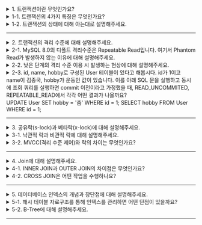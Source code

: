 <details>
  <summary>1. 트랜잭션이란 무엇인가요?</summary>
  
    데이터베이스의 상태를 변화시키는 하나의 논리적인 작업 단위를 의미합니다.

    논리적인 작업의 쿼리 개수와 관계 없이 트랜잭션으로 묶어놓은 작업 단위 전체가 100% 적용되거나 아무것도 적용되지 않아야 함을 보장합니다.
</details>
<details>
  <summary>1-1. 트랜잭션의 4가지 특징은 무엇인가요?</summary>
  
    - Atomicity (원자성) : 트랜잭션을 구성하는 연산 전체가 모두 정상적으로 실행되거나 모두 취소되어야 한다.

    - Consistency (일관성) : 트랜잭션이 실행을 성공적으로 완료하면 언제나 일관성 있는 데이터베이스 상태로 유지한다.

    - Isolation (고립성) : 두 개 이상의 트랜잭션이 동시에 발생할 때, 서로의 연산에 영향을 주면 안 된다.

    - Durability (영구성) : 커밋된 트랜잭션의 내용은 영구히 반영된다.
</details>
<details>
  <summary>1-2. 트랜잭션의 상태에 대해 아는대로 설명해주세요.</summary>

    - 활동 (Active) : 트랜잭션이 실행 중인 상태

    - 장애 (Fail) : 트랜잭션이 실행에 오류가 발생해 중단한 상태

    - 철회 (Aborted) : 트랜잭션이 비정상적으로 종료되어 Rollback(트랜잭션 연산 이전의 상태로 돌아감) 수행하는 상태

    - 부분 완료 (Partitially Commit) : 트랜잭션이 마지막 연산까지 실행했지만, Commit 연산이 실행되기 직전의 상태

    - 완료 (Committed) : 트랜잭션이 성공적으로 종료되어 commit 연산을 실행한 후의 상태
  
</details>

---

<details>
  <summary>2. 트랜잭션의 격리 수준에 대해 설명해주세요.</summary>
  
    Read Uncommitted
    - 트랜잭션에 처리중이거나, 아직 Commit되지 않은 데이터를 다른 트랜잭션이 읽는 것을 허용

    Read Committed
    - 커밋된 내용만 접근 가능

    Repeatable Read
    - 커밋이 완료된 데이터만 읽을 수 있으며, 트랜잭션 범위 내에서 조회한 내용이 항상 동일함을 보장

    Serializable
    - 한 트랜잭션에서 사용하는 데이터는 다른 트랜잭션이 접근 불가능
</details>
<details>
  <summary>2-1. MySQL 8.0의 디폴트 격리수준은 Repeatable Read입니다. 여기서 Phantom Read가 발생하지 않는 이유에 대해 설명해주세요.</summary>
  
- MySQL은 Next Key Lock을 사용하기 때문에 Phantom Read가 발생하지 않는다. 그러나 select 조회 후 select for update로 조회하면 Phantom Read가 발생할 수 있다.
- 이유 : 언두 레코드에는 잠금을 걸 수 없기 때문에 잠금을 하고 조회하는 레코드의 경우 언두 영역의 변경 전 데이터를 가져오는 것이 아니라 현재 레코드의 값을 가져오게 된다.
    - Next Key Lock : Record Lock + Gap Lock
        - Record Lock : 레코드 그 자체에 Lock을 거는 것이 아닌 `Index에 Lock`을 거는 방식이다.
        - Gap Lock : 레코드가 아닌 `레코드와 레코드 사이의 간격을 잠금`으로써 레코드의 생성, 수정 및 삭제를 제어

</details>
<details>
  <summary>2-2. 낮은 단계의 격리 수준 이용 시 발생하는 현상에 대해 설명해주세요. </summary>
  
    Dirty Read
    - 다른 트랜잭션에서 커밋되지 않은 내용에 접근 가능

    Non-Repeatable Read
    - 한 트랜잭션 내에서 검색 결과가 비일관적인 현상 발생

    Phantom read
    - 일정범위의 레코드를 두 번 이상 읽을 때, 첫 번째 쿼리에서 없던 유령 레코드가 두 번째 쿼리에서 나타나거나 사라지는 현상
    - 이는 트랜잭션 도중 새로운 레코드가 삽입되는 것을 허용하기 때문에 나타난다.
</details>

<details>
  <summary>2-3. id, name, hobby로 구성된 User 테이블이 있다고 해봅시다. id가 1이고 name이 김종국, hobby가 운동인 값이 있습니다. 이를 아래 SQL 문을 실행하고 동시에 조회 쿼리를 실행하면 commit 이전이라고 가정했을 때, READ_UNCOMMITED, REPEATABLE_READ에서 각각 어떤 결과가 나올까요?
  
  <br>
  UPDATE User SET hobby = '춤' WHERE id = 1;
  SELECT hobby FROM User WHERE id = 1;

</summary>
    
    READ_UNCOMMITED : 춤
    REPEATABLE_READ : 운동
  
</details>

---

<details>
  <summary>3. 공유락(s-lock)과 베타락(x-lock)에 대해 설명해주세요. </summary>
  
    공유락(Shared Lock) : 사용 중인 데이터를 다른 트랜잭션이 읽기 허용, 쓰기 비허용
    베타락(Exclusive Lock) : 사용 중인 데이터를 다른 트랜잭션이 읽기, 쓰기 모두 비허용
</details>
<details>
  <summary>3-1. 낙관적 락과 비관적 락에 대해 설명해주세요.</summary>
  
    낙관적 락 (Optimistic Lock) : 데이터 갱신 시 충돌이 발생하지 않을 것이라 가정해 락을 걸지 않고, 버전 관리 기능을 통해서 트랜잭션 격리성을 관리하는 방식.
    Version 컬럼을 별도로 추가해서 충돌을 방지합니다. 

    비관적 락 (Pessimistic Lock) : 데이터 갱신 시 충돌이 발생할 것으로 예상해 락을 거는 방식
</details>
<details>
  <summary>3-2. MVCC(격리 수준 제어)와 락의 차이는 무엇인가요?</summary>
  
    낙관적 락이나 비관적 락은 다른 트랜잭션이 수정하는 것 자체를 막아버린다.
    반면에 MVCC는 다른 트랜잭션이 수정하는 것 자체는 막지 못하고, 트랜잭션 격리 레벨에 따라 일관된 읽기 를 제공한다.
</details>

---
<details>
  <summary>4. Join에 대해 설명해주세요.</summary>
  
    JOIN은 데이터베이스에서 여러 테이블 간의 데이터를 결합하는 작업을 말합니다.
</details>
<details>
  <summary>4-1. INNER JOIN과 OUTER JOIN의 차이점은 무엇인가요?</summary>
  
    INNER JOIN은 두 개의 테이블 간에 일치하는 행만 반환하는 반면, OUTER JOIN은 일치하는 행 뿐만 아니라 한 쪽의 테이블에는 일치하는 행이 없는 경우에도 모든 행을 반환합니다. 
    OUTER JOIN은 LEFT OUTER JOIN, RIGHT OUTER JOIN, FULL OUTER JOIN으로 세분화될 수 있습니다.
</details>
<details>
  <summary>4-2. CROSS JOIN은 어떤 작업을 수행하나요?</summary>
  
     CROSS JOIN은 두 개의 테이블 간에 가능한 모든 조합을 반환합니다. 따라서 첫 번째 테이블의 각 행이 두 번째 테이블의 각 행과 결합됩니다. 
     일반적으로 CROSS JOIN은 조인 결과가 너무 많아지는 것을 방지하기 위해 주의해서 사용해야 합니다.
</details>


---

<details>
  <summary>5. 데이터베이스 인덱스의 개념과 장단점에 대해 설명해주세요.
</summary>
  
    인덱스 : 추가적인 쓰기 작업과 저장 공간을 활용하여 데이터베이스 테이블의 검색 속도를 향상시키기 위한 자료구조

    <장점>
    검색 속도 향상: 인덱스를 사용하면 데이터베이스에서 특정 값을 빠르게 찾을 수 있습니다. 특히 대량의 데이터를 가진 테이블에서 검색 속도를 크게 향상시킵니다.

    정렬된 순서 유지: 인덱스는 특정 열에 대한 정렬된 데이터 세트이므로 데이터를 읽는 속도를 향상시킬 뿐만 아니라 데이터를 정렬된 순서로 유지할 수 있습니다.

    <단점>
    저장 공간 추가 사용: 인덱스는 데이터베이스의 저장 공간을 추가로 사용하므로 인덱스를 생성할 때 데이터베이스 크기가 증가합니다.

    데이터 변경 오버헤드: 인덱스를 유지하려면 데이터 변경 시에 인덱스를 업데이트해야 합니다. 이로 인해 INSERT, UPDATE, DELETE 작업의 성능이 약간 감소할 수 있습니다.
</details>
<details>
  <summary>5-1. 해시 테이블 자료구조를 통해 인덱스를 관리하면 어떤 단점이 있을까요?</summary>
  
    해시 테이블은 '동등 연산(=)'에 특화된 자료구조이며, '부등호 연산'에서는 연산시 성능 저하가 일어납니다. 
    해시 테이블의 데이터는 정렬되어 있지 않으므로 비교 연산을 하기 위해서는 모든 데이터에 접근해야합니다.
</details>
<details>
  <summary>5-2. B-Tree에 대해 설명해주세요.</summary>
  
    이진트리를 확장해서 많은 자식을 갖을 수 있는 균형 트리를 의미합니다. 
    Key들이 항상 오름차순으로 정렬되어 구성되며, Branch와 Leaf 노드가 Key와 Data를 저장하는 구조입니다.
</details>

---

